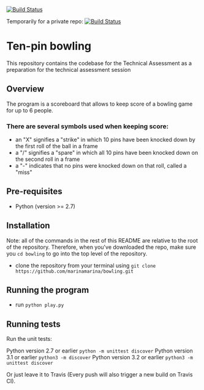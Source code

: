 [![Build Status](https://travis-ci.org/marinamarina/bowling.svg?branch=master)](https://travis-ci.org/marinamarina/bowling)

Temporarily for a private repo:
[![Build Status](https://magnum.travis-ci.com/marinamarina/bowling.svg?token=mjEQw6pBznfzG3bFcBry?branch=master)](https://magnum.travis-ci.com/marinamarina/bowling)

# Ten-pin bowling
This repository contains the codebase for the Technical Assessment as a preparation for the technical assessment session

## Overview

The program is a scoreboard that allows to keep score of a bowling game for up to 6 people.

### There are several symbols used when keeping score:
* an "X" signifies a "strike" in which 10 pins have been knocked down by the first roll of the ball in a frame
* a "/" signifies a "spare" in which all 10 pins have been knocked down on the second roll in a frame
* a "-" indicates that no pins were knocked down on that roll, called a "miss"



## Pre-requisites

* Python (version >= 2.7)

## Installation

Note: all of the commands in the rest of this README are relative to the root of the repository. Therefore, when you've downloaded the repo, make sure you `cd bowling` to go into the top level of the repository.

* clone the repository from your terminal using `git clone https://github.com/marinamarina/bowling.git`

## Running the program

* run `python play.py`

## Running tests

Run the unit tests:

Python version 2.7 or earlier `python -m unittest discover`
Python version 3.1 or earlier `python3 -m discover`
Python version 3.2 or earlier `python3 -m unittest discover`

Or just leave it to Travis (Every push will also trigger a new build on Travis CI).